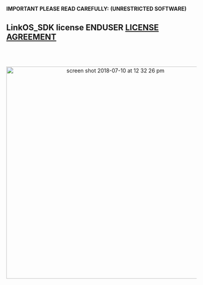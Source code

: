 **IMPORTANT PLEASE READ CAREFULLY:**
**(UNRESTRICTED SOFTWARE)** 
##  LinkOS_SDK license ENDUSER [LICENSE AGREEMENT](http://link-os.github.io/Zebra_SDK_EULA.pdf)
<br/>
<br/>

<p align="center">
 
<img width="562" alt="screen shot 2018-07-10 at 12 32 26 pm" src="https://user-images.githubusercontent.com/41017424/42527140-75db3e92-843d-11e8-8412-dd6f616e1c99.png">

</p>
